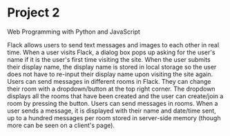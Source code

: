 # Project 2

Web Programming with Python and JavaScript

Flack allows users to send text messages and images to each other in real time. When a user visits Flack, a dialog box pops up asking for the user's name if it is the user's first time visiting the site. When the user submits their display name, the display name is stored in local storage so the user does not have to re-input their display name upon visiting the site again. Users can send messages in different rooms in Flack. They can change their room with a dropdown/button at the top right corner. The dropdown displays all the rooms that have been created and the user can create/join a room by pressing the button. Users can send messages in rooms. When a user sends a message, it is displayed with their name and date/time sent, up to a hundred messages per room stored in server-side memory (though more can be seen on a client's page).
